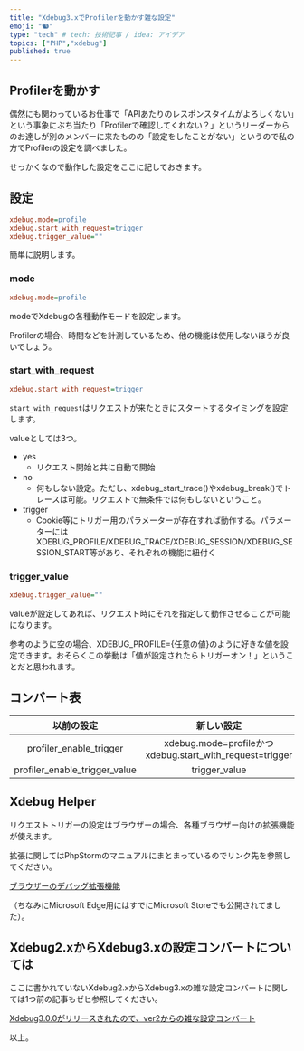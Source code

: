 ```yaml
---
title: "Xdebug3.xでProfilerを動かす雑な設定"
emoji: "🐿"
type: "tech" # tech: 技術記事 / idea: アイデア
topics: ["PHP","xdebug"]
published: true
---
```

## Profilerを動かす
偶然にも関わっているお仕事で「APIあたりのレスポンスタイムがよろしくない」という事象にぶち当たり「Profilerで確認してくれない？」というリーダーからのお達しが別のメンバーに来たものの「設定をしたことがない」というので私の方でProfilerの設定を調べました。

せっかくなので動作した設定をここに記しておきます。

## 設定
```ini
xdebug.mode=profile
xdebug.start_with_request=trigger
xdebug.trigger_value=""
```

簡単に説明します。

### mode
```ini
xdebug.mode=profile
```
modeでXdebugの各種動作モードを設定します。

Profilerの場合、時間などを計測しているため、他の機能は使用しないほうが良いでしょう。

### start_with_request
```ini
xdebug.start_with_request=trigger
```

`start_with_request`はリクエストが来たときにスタートするタイミングを設定します。

valueとしては3つ。

- yes
    - リクエスト開始と共に自動で開始
- no
    - 何もしない設定。ただし、xdebug_start_trace()やxdebug_break()でトレースは可能。リクエストで無条件では何もしないということ。
- trigger
    - Cookie等にトリガー用のパラメーターが存在すれば動作する。パラメーターにはXDEBUG_PROFILE/XDEBUG_TRACE/XDEBUG_SESSION/XDEBUG_SESSION_START等があり、それぞれの機能に紐付く

### trigger_value
```ini
xdebug.trigger_value=""
```

valueが設定してあれば、リクエスト時にそれを指定して動作させることが可能になります。

参考のように空の場合、XDEBUG_PROFILE={任意の値}のように好きな値を設定できます。おそらくこの挙動は「値が設定されたらトリガーオン！」ということだと思われます。

## コンバート表
|以前の設定|新しい設定|
|:---:|:---:|
|profiler_enable_trigger|xdebug.mode=profileかつxdebug.start_with_request=trigger|
|profiler_enable_trigger_value|trigger_value|

## Xdebug Helper
リクエストトリガーの設定はブラウザーの場合、各種ブラウザー向けの拡張機能が使えます。

拡張に関してはPhpStormのマニュアルにまとまっているのでリンク先を参照してください。

[ブラウザーのデバッグ拡張機能](https://pleiades.io/help/phpstorm/browser-debugging-extensions.html)

（ちなみにMicrosoft Edge用にはすでにMicrosoft Storeでも公開されてました）。

## Xdebug2.xからXdebug3.xの設定コンバートについては
ここに書かれていないXdebug2.xからXdebug3.xの雑な設定コンバートに関しては1つ前の記事もゼヒ参照してください。

[Xdebug3.0.0がリリースされたので、ver2からの雑な設定コンバート](https://zenn.dev/naoyukik/articles/c9fae91cf3d7e2e373df)

以上。
